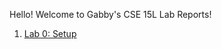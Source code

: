 Hello! Welcome to Gabby's CSE 15L Lab Reports!

1. [Lab 0: Setup](https://gjquach.github.io/cse15l-lab-reports/lab-report-1-week-0.html)
